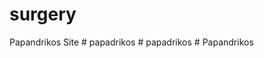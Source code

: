 # surgery
Papandrikos Site
#   p a p a d r i k o s  
 #   p a p a d r i k o s  
 #   P a p a n d r i k o s  
 